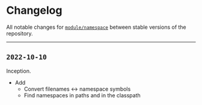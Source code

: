 # Changelog

All notable changes for [`module/namespace`](../) between stable versions of the
repository.


---


## `2022-10-10`

Inception.

- Add
    - Convert filenames <-> namespace symbols
    - Find namespaces in paths and in the classpath
